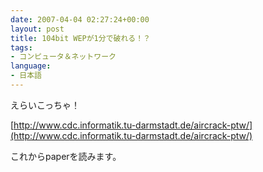 ```yaml
---
date: 2007-04-04 02:27:24+00:00
layout: post
title: 104bit WEPが1分で破れる！？
tags:
- コンピュータ＆ネットワーク
language:
- 日本語
---
```


えらいこっちゃ！

[http://www.cdc.informatik.tu-darmstadt.de/aircrack-ptw/](http://www.cdc.informatik.tu-darmstadt.de/aircrack-ptw/)

これからpaperを読みます。
